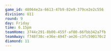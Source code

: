 ```yaml
---
game_id: 48064e2a-6613-47b9-82e9-379ce2e2c556
division: U11
round: 9
day: Friday
time: 6.15pm
teamHome: 3744c291-8b00-455f-af00-66fbb342a7fb
teamAway: f748f38c-e36e-4947-ae26-c3fc590170c2
diamond: 11
---
```

